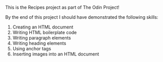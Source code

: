 This is the Recipes project as part of The Odin Project!

By the end of this project I should have demonstrated the following skills:
1. Creating an HTML document
2. Writing HTML boilerplate code
3. Writing paragraph elements
4. Writing heading elements
5. Using anchor tags
6. Inserting images into an HTML document